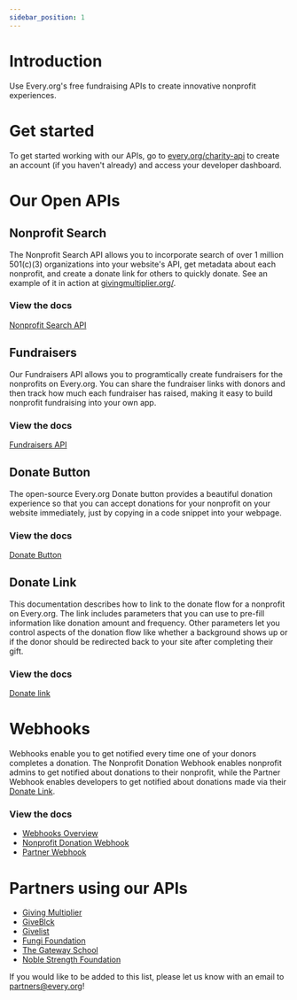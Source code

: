 ```yaml
---
sidebar_position: 1
---
```


# Introduction

Use Every.org's free fundraising APIs to create innovative nonprofit
experiences.

# Get started

To get started working with our APIs, go to
[every.org/charity-api](https://www.every.org/charity-api) to create an account
(if you haven't already) and access your developer dashboard.

# Our Open APIs

## Nonprofit Search

The Nonprofit Search API allows you to incorporate search of over 1 million
501(c)(3) organizations into your website's API, get metadata about each
nonprofit, and create a donate link for others to quickly donate. See an example
of it in action at [givingmultiplier.org/](https://givingmultiplier.org/).

### View the docs

[Nonprofit Search API](./endpoints/nonprofit-search.md)

## Fundraisers

Our Fundraisers API allows you to programtically create fundraisers for the
nonprofits on Every.org. You can share the fundraiser links with donors and then
track how much each fundraiser has raised, making it easy to build nonprofit
fundraising into your own app.

### View the docs

[Fundraisers API](./endpoints/fundraisers.md)

## Donate Button

The open-source Every.org Donate button provides a beautiful donation experience
so that you can accept donations for your nonprofit on your website immediately,
just by copying in a code snippet into your webpage.

### View the docs

[Donate Button](./donate-button.md)

## Donate Link

This documentation describes how to link to the donate flow for a nonprofit on
Every.org. The link includes parameters that you can use to pre-fill information
like donation amount and frequency. Other parameters let you control aspects of
the donation flow like whether a background shows up or if the donor should be
redirected back to your site after completing their gift.

### View the docs

[Donate link](./donate-link.md)

# Webhooks

Webhooks enable you to get notified every time one of your donors completes a
donation. The Nonprofit Donation Webhook enables nonprofit admins to get
notified about donations to their nonprofit, while the Partner Webhook enables
developers to get notified about donations made via their
[Donate Link](./donate-link.md).

### View the docs

- [Webhooks Overview](./webhooks)
- [Nonprofit Donation Webhook](./webhooks/nonprofit-webhook.mdx)
- [Partner Webhook](./webhooks/partner-webhook.mdx)

# Partners using our APIs

- [Giving Multiplier](https://givingmultiplier.org/)
- [GiveBlck](https://www.giveblck.org/)
- [Givelist](https://giveli.st/)
- [Fungi Foundation](https://ffungi.org/)
- [The Gateway School](http://www.gatewayschool.org/)
- [Noble Strength Foundation](https://www.noblestrengthfoundation.org/)

If you would like to be added to this list, please let us know with an email to
[partners@every.org](mailto:partners@every.org?subject=Please%20add%20my%20project%20to%20the%20Partners%20API%20homepage)!
